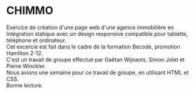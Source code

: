 # CHIMMO

Exercice de création d'une page web d'une agence immobilière en Intégration statique avec un design responsive compatible pour tablette, téléphone et ordinateur.  
Cet excercie est fait dans le cadre de la formation Becode, promotion Hamilton 2-12.  
C'est un travail de groupe effectué par Gaëtan Wijnants, Simon Jolet et Pierre Winckler.  
Nous avions une semaine pour ce travail de groupe, en utilisant HTML et CSS.  
Bonne lecture.
